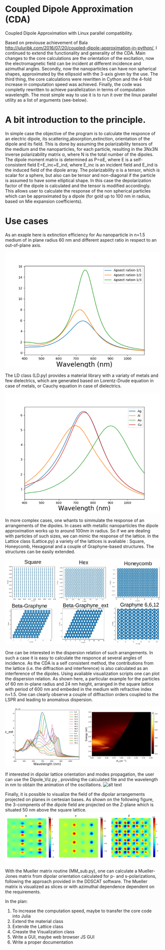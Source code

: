 ﻿# Coupled Dipole Approximation (CDA)
Coupled Dipole Approximation with Linux parallel compatibility.

Based on previouse achievement of Bala  http://juluribk.com/2016/07/20/coupled-dipole-approximation-in-python/, 
I continued to extend the functionality and generality of the CDA. Main changes to the core calculations are 
the orientation of the excitation, now the electromagnetic field can be incident at different incidence and azimuthal angles.
Secondly, now the nanoparticles can have non spherical shapes, approximated by the ellipsoid with the 3-axis given by the use.
The third thing, the core calculations were rewritten in Cython and the 4-fold increase in computation speed was achieved.
Finally, the code was completly rewritten to achieve parallelization in terms of computation wavelength. The most simple way
to use it is to run it over the linux parallel utility as a list of arguments (see-below).

# A bit introduction to the principle.

In simple case the objective of the program is to calculate the responce of an electric dipole, its scattering,absorption,extinction, 
orientation of the dipole and its field. This is done by assuming the polarizability tensors of the medium and the nanoparticles, for each particle, resulting in the 3Nx3N inverse polarizability matrix α, where N is the total number of the dipoles.
The dipole moment matrix is determined as P=αE, where E is a self-consistent field E=E_inc+E_ind, where E_inc is an incident field and E_ind is the induced field of the dipole array. The polarizability α is a tensor, which is scalar for a sphere, but also
can be tensor and non-diagonal if the particle is assumed to have some elliptical shape. In this case the depolarization factor of the dipole is calculated and the tensor is modified accordingly. This allows user to calculate the response of the non spherical particles which can be approximated by a dipole (for gold up to 100 nm in radius, based on Mie expansion coefficients).

# Use cases
 As an exaple here is extinction efficiency for Au nanoparticle in n=1.5 medium of in plane radius 60 nm
and different aspect ratio in respect to an out-of-plane axis.

![alt text](https://github.com/Slimco86/CDA/blob/master/pictures/Aspect-ratio.png)


The LD class (LD.py) provides a material library with a variaty of metals and few dielectrics, which are generated based on Lorentz-Drude equation in case of metals, or Cauchy equation in case of dielectrics.

![alt text](https://github.com/Slimco86/CDA/blob/master/pictures/Mat_dep.png)

In more complex cases, one whants to simmulate the response of an arrangements of the dipoles. In cases with metallic nanoparticles
the dipole approximation works up to around 100nm in radius. So if we are dealing with particles of such sizes, we can mimic the response 
of the lattice. In the Lattice class (Lattice.py) a variety of the lattices is avaliable : Square, Honeycomb, Hexagonal and a couple of 
Graphyne-based structures. The structures can be easily extended. 

![alt text](https://github.com/Slimco86/CDA/blob/master/pictures/lattice.jpg)


One can be interested in the dispersion relation of such arrangements. In such a case it is easy to calculate the responce at several angles of incidence. As the CDA is a self consistent method, the contributions from the lattice (i.e. the diffraction and interference) is also calculated as an interference of the dipoles. Using avaliable visualization scripts one can plot the dispersion relation. As shown here, a particular example for the particles of 60 nm in-plane radius and 24 nm height, arranged in the square lattice with period of 600 nm and embeded in the medium with refractive index n=1.5. One can clearly observe a couple of diffraction orders coupled to the LSPR and leading to anomalous dispersion.

![alt text](https://github.com/Slimco86/CDA/blob/master/pictures/disp1.png)


If interested in dipolar lattice orientation and modes propagation, the user can use the Dipole_Viz.py , providing the calculated file and the wavelength in nm to obtain the animation of the oscillations.
![alt text](https://github.com/Slimco86/CDA/blob/master/pictures/Webp.net-gifmaker%20(7).gif)


Finally, it is possible to visualize the field of the dipolar arrangements projected on planes in certesian bases. As shown on the following figure, the 3-compnents of the dipole field are projected on the Z-plane which is situated 50 nm above the square lattice. 
![alt text](https://github.com/Slimco86/CDA/blob/master/pictures/Dipole%20Y.png)

With the Mueller matrix routine (MM_sub.py), one can calculate a Mueller-Jones matrix from dipolar orientation calculated for p- and s-polarizations, following the approach provided in the DDSCAT software. The Mueller matrix is visualized as slices or with azimuthal dependence dependent on the requirements.





In the plan:
1. To increase the computation speed, maybe to transfer the core code into Julia
2. Extend the material class
3. Extende the Lattice class
4. Creaste the Visualization class
5. Write a GUI, maybe web browser JS GUI
6. Write a proper documentation

